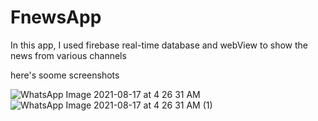 # FnewsApp
In this app, I used firebase real-time database and webView to show the news from various channels

here's soome screenshots

![WhatsApp Image 2021-08-17 at 4 26 31 AM](https://user-images.githubusercontent.com/61848146/129639873-798ee438-0701-4870-95a8-134ef01b479d.jpeg)
![WhatsApp Image 2021-08-17 at 4 26 31 AM (1)](https://user-images.githubusercontent.com/61848146/129639875-ee6658ce-505f-488f-9cf3-06a1814abb8f.jpeg)
